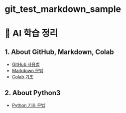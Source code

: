 # git_test_markdown_sample

# 📘 AI 학습 정리

## 1. About GitHub, Markdown, Colab
- [GitHub 사용법](./docs/github.md)
- [Markdown 문법](./docs/markdown.md)
- [Colab 기초](./docs/colab.md)
## 2. About Python3
- [Python 기초 문법](./docs/python3.md)

